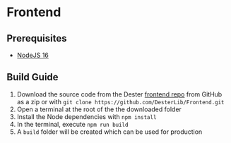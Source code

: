 # Frontend

## Prerequisites

- [NodeJS 16](https://nodejs.org/en/download/)

## Build Guide

1. Download the source code from the Dester [frontend repo](https://github.com/DesterLib/Frontend) from GitHub as a zip or with `git clone https://github.com/DesterLib/Frontend.git`
2. Open a terminal at the root of the the downloaded folder
3. Install the Node dependencies with `npm install`
4. In the terminal, execute `npm run build`
5. A `build` folder will be created which can be used for production

